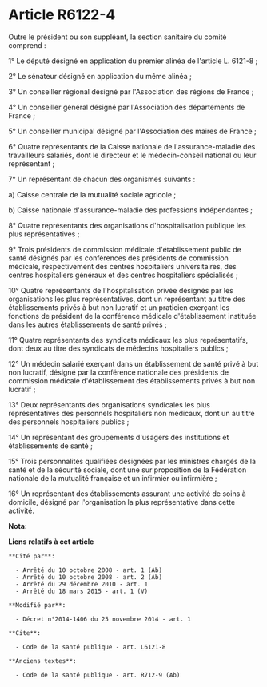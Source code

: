 # Article R6122-4

Outre le président ou son suppléant, la section sanitaire du comité comprend : 

1° Le député désigné en application du premier alinéa de l'article L. 6121-8 ; 

2° Le sénateur désigné en application du même alinéa ; 

3° Un conseiller régional désigné par l'Association des régions de France ; 

4° Un conseiller général désigné par l'Association des départements de France ; 

5° Un conseiller municipal désigné par l'Association des maires de France ; 

6° Quatre représentants de la Caisse nationale de l'assurance-maladie des travailleurs salariés, dont le directeur et le
médecin-conseil national ou leur représentant ; 

7° Un représentant de chacun des organismes suivants : 

a) Caisse centrale de la mutualité sociale agricole ; 

b) Caisse nationale d'assurance-maladie des professions indépendantes ; 

8° Quatre représentants des organisations d'hospitalisation publique les plus représentatives ; 

9° Trois présidents de commission médicale d'établissement public de santé désignés par les conférences des présidents de
commission médicale, respectivement des centres hospitaliers universitaires, des centres hospitaliers généraux et des centres
hospitaliers spécialisés ; 

10° Quatre représentants de l'hospitalisation privée désignés par les organisations les plus représentatives, dont un
représentant au titre des établissements privés à but non lucratif et un praticien exerçant les fonctions de président de la
conférence médicale d'établissement instituée dans les autres établissements de santé privés ; 

11° Quatre représentants des syndicats médicaux les plus représentatifs, dont deux au titre des syndicats de médecins
hospitaliers publics ; 

12° Un médecin salarié exerçant dans un établissement de santé privé à but non lucratif, désigné par la conférence nationale
des présidents de commission médicale d'établissement des établissements privés à but non lucratif ; 

13° Deux représentants des organisations syndicales les plus représentatives des personnels hospitaliers non médicaux, dont
un au titre des personnels hospitaliers publics ; 

14° Un représentant des groupements d'usagers des institutions et établissements de santé ; 

15° Trois personnalités qualifiées désignées par les ministres chargés de la santé et de la sécurité sociale, dont une sur
proposition de la Fédération nationale de la mutualité française et un infirmier ou infirmière ; 

16° Un représentant des établissements assurant une activité de soins à domicile, désigné par l'organisation la plus
représentative dans cette activité.

**Nota:**



**Liens relatifs à cet article**

	**Cité par**:

	  - Arrêté du 10 octobre 2008 - art. 1 (Ab)
	  - Arrêté du 10 octobre 2008 - art. 2 (Ab)
	  - Arrêté du 29 décembre 2010 - art. 1
	  - Arrêté du 18 mars 2015 - art. 1 (V)

	**Modifié par**:

	  - Décret n°2014-1406 du 25 novembre 2014 - art. 1

	**Cite**:

	  - Code de la santé publique - art. L6121-8

	**Anciens textes**:

	  - Code de la santé publique - art. R712-9 (Ab)
